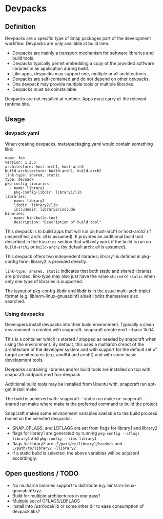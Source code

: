 # Devpacks
## Definition
Devpacks are a specific type of Snap packages part of the development
workflow. Devpacks are only available at build time.

* Devpacks are mainly a transport mechanism for software libraries and build
  tools.
* Devpacks typically permit embedding a copy of the provided software
  libraries in an application during build.
* Like apps, devpacks may support one, multiple or all architectures.
* Devpacks are self-contained and do not depend on other devpacks.
* One devpack may provide multiple tools or multiple libraries.
* Devpacks must be coinstallable.

Devpacks are not installed at runtime. Apps must carry all the relevant
runtime bits.

## Usage
### devpack yaml

When creating devpacks, meta/packaging.yaml would contain something like:

    name: foo
    version: 1.2.3
    architecture: host-arch1, host-arch2
    build-architecture: build-arch1, build-arch2
    link-type: shared, static
    type: devpack
    pkg-config-libraries:
      - name: library1
        pkg-config-libdir: library1/lib
    libraries:
      - name: library2
        libdir: library2/lib
        includedir: library2/include
    binaries:
      - name: bin/build-tool
        description: "Description of build tool"

This devpack is to build apps that will run on host-arch1 or host-arch2 (if
unspecified, arch: all is assumed). It provides an additional build tool
described in the `binaries` section that will only work if the build is run
on `build-arch1` or `build-arch2` (by default arch: all is assumed).

This devpack offers two independent libraries; library1 is defined in
pkg-config form; library2 is provided directly.

`link-type: shared, static` indicates that both static and shared libraries
are provided. link-type may also just have the value `shared` or
`static` when only one type of libraries is supported.

The layout of pkg-config-libdir and libdir is in the usual multi-arch triplet
format (e.g. lib/arm-linux-gnueabihf) albeit libdirs themselves also searched.

### Using devpacks

Developers install devpacks into their build environment. Typically a clean
environment is created with snapcraft:
    snapcraft create env1 --base 15.04

This is a container which is started / stopped as needed by snapcraft when
using the environment. By default, this uses a multiarch chroot of the
architecture of the developer system and with support for the default set of
target architectures (e.g. amd64 and armhf) and with some basic development
tools.

Devpacks containing libraries and/or build tools are installed on top with:
    snapcraft addpack env1 foo-devpack

Additional build tools may be installed from Ubuntu with:
    snapcraft run apt-get install make

The build is achieved with:
    snapcraft --static run make
or:
    snapcraft --shared run make
where make is the preferred command to build the project.

Snapcraft makes some environment variables available to the build process
based on the selected devpacks:

* SNAP_CFLAGS, and LDFLAGS are set from flags for library1 and library2
* flags for library1 are generated by running `pkg-config
  --cflags library1` and `pkg-config --libs library1`
* flags for library2 are `-I/path/to/library1/headers` and `-L/path/to/library2
  -llibrary2`
* if a static build is selected, the above variables will be adjusted
  accordingly.

## Open questions / TODO

* No multiarch binaries support to distribute e.g. bin/arm-linux-gnueabihf/xyz.
* Build for multiple architectures in one pass?
* Multiple set of CFLAGS/LDFLAGS
* Install into /usr/local/lib or some other dir to ease consumption of devpack
  libs?

